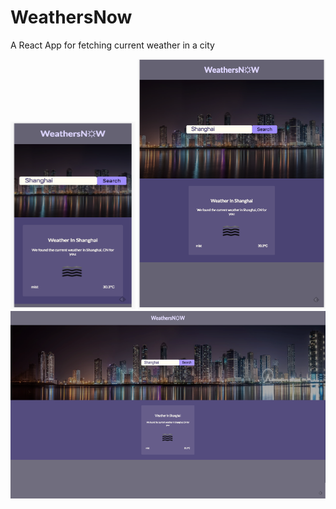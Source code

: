 # WeathersNow
A React App for fetching current weather in a city

<img src="/Screen Shot 2017-08-06 at 4.27.00 PM.png" width="200" height="300">
<img src="/Screen Shot 2017-08-06 at 4.27.14 PM.png" width="300" height="400">
<img src="/Screen Shot 2017-08-06 at 4.27.29 PM.png" width="600" height="300">
